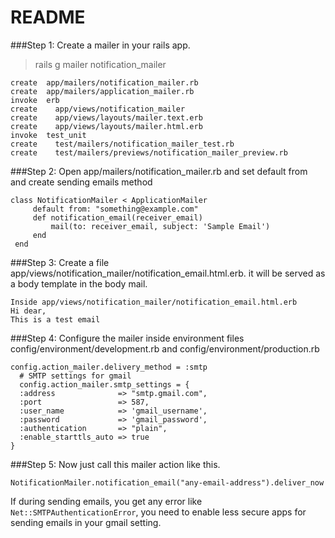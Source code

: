 # README

###Step 1: Create a mailer in your rails app.
> rails g mailer notification_mailer
```
create  app/mailers/notification_mailer.rb
create  app/mailers/application_mailer.rb
invoke  erb
create    app/views/notification_mailer
create    app/views/layouts/mailer.text.erb
create    app/views/layouts/mailer.html.erb
invoke  test_unit
create    test/mailers/notification_mailer_test.rb
create    test/mailers/previews/notification_mailer_preview.rb
```

###Step 2: Open app/mailers/notification_mailer.rb and set default from and create sending emails method
```
class NotificationMailer < ApplicationMailer
     default from: "something@example.com"
     def notification_email(receiver_email)
         mail(to: receiver_email, subject: 'Sample Email')
     end
 end
```

###Step 3: Create a file app/views/notification_mailer/notification_email.html.erb. it will be served as a body template in the body mail.
```
Inside app/views/notification_mailer/notification_email.html.erb
Hi dear,
This is a test email
```

###Step 4: Configure the mailer inside environment files config/environment/development.rb and config/environment/production.rb
```
config.action_mailer.delivery_method = :smtp
  # SMTP settings for gmail
  config.action_mailer.smtp_settings = {
  :address              => "smtp.gmail.com",
  :port                 => 587,
  :user_name            => 'gmail_username',
  :password             => 'gmail_password',
  :authentication       => "plain",
  :enable_starttls_auto => true
}
```

###Step 5: Now just call this mailer action like this.
```
NotificationMailer.notification_email("any-email-address").deliver_now
```

If during sending emails, you get any error like `Net::SMTPAuthenticationError`, you need to enable less secure apps for sending emails in your gmail setting.
